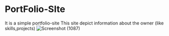 # PortFolio-SIte
It is a simple portfolio-site 
This site depict information about the owner (like skills,projects)
![Screenshot (1087)](https://github.com/user-attachments/assets/4e7017f0-5578-427c-98eb-441f81a4fc0f)

